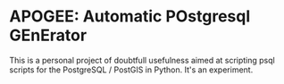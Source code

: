 # APOGEE: Automatic POstgresql GEnErator

This is a personal project of doubtfull usefulness aimed at scripting psql scripts for the PostgreSQL / PostGIS in Python. It's an experiment.
